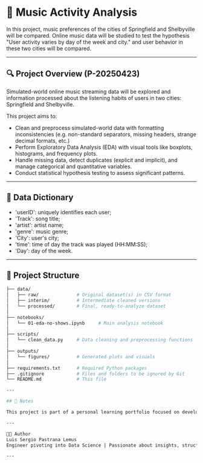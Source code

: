 # 🧭 Music Activity Analysis
In this project, music preferences of the cities of Springfield and Shelbyville will be compared. Online music data will be studied to test the hypothesis "User activity varies by day of the week and city." and user behavior in these two cities will be compared.

---

## 🔍 Project Overview (P-20250423)

Simulated-world online music streaming data will be explored and information processed about the listening habits of users in two cities: Springfield and Shelbyville.

This project aims to:

- Clean and preprocess simulated-world data with formatting inconsistencies (e.g. non-standard separators, missing headers, strange decimal formats, etc.)
- Perform Exploratory Data Analysis (EDA) with visual tools like boxplots, histograms, and frequency plots.
- Handle missing data, detect duplicates (explicit and implicit), and manage categorical and quantitative variables.
- Conduct statistical hypothesis testing to assess significant patterns.

---

## 🧮 Data Dictionary

- 'userID': uniquely identifies each user;
- 'Track': song title;
- 'artist': artist name;
- 'genre': music genre;
- 'City': user's city;
- 'time': time of day the track was played (HH:MM:SS);
- 'Day': day of the week.

---

## 📂 Project Structure

```bash
├── data/
│   ├── raw/              # Original dataset(s) in CSV format
│   ├── interim/          # Intermediate cleaned versions
│   └── processed/        # Final, ready-to-analyze dataset
│
├── notebooks/
│   └── 01-eda-no-shows.ipynb     # Main analysis notebook
│
├── scripts/
│   └── clean_data.py     # Data cleaning and preprocessing functions
│
├── outputs/
│   └── figures/          # Generated plots and visuals
│
├── requirements.txt      # Required Python packages
├── .gitignore            # Files and folders to be ignored by Git
└── README.md             # This file

---

## 📌 Notes

This project is part of a personal learning portfolio focused on developing strong skills in data analysis, statistical thinking, and communication of insights. Constructive feedback is welcome.

---

🧑‍💻 Author
Luis Sergio Pastrana Lemus
Engineer pivoting into Data Science | Passionate about insights, structure, and solving real-world problems with data.

---